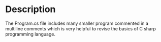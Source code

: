 ﻿# Description

The Program.cs file includes many smaller program commented in a multiline comments which is very helpful to revise the basics of C sharp programming language.
